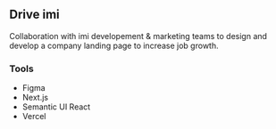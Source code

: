 ## Drive imi 

Collaboration with imi developement & marketing teams to design and develop a company landing page to increase job growth. 

### Tools 

- Figma
- Next.js
- Semantic UI React
- Vercel

